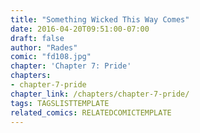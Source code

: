 ```yaml
---
title: "Something Wicked This Way Comes"
date: 2016-04-20T09:51:00-07:00
draft: false
author: "Rades"
comic: "fd108.jpg"
chapter: 'Chapter 7: Pride'
chapters:
- chapter-7-pride
chapter_link: /chapters/chapter-7-pride/
tags: TAGSLISTTEMPLATE
related_comics: RELATEDCOMICTEMPLATE
---
```

